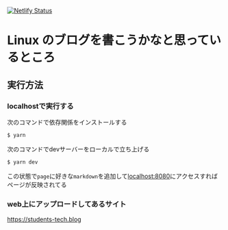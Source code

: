 [![Netlify Status](https://api.netlify.com/api/v1/badges/82b06f1b-59f6-4a77-9741-f5983e94ad10/deploy-status)](https://app.netlify.com/sites/students-tech-blog/deploys)

# Linux のブログを書こうかなと思っているところ

## 実行方法

### localhostで実行する
次のコマンドで依存関係をインストールする
```bash
$ yarn
```
次のコマンドでdevサーバーをローカルで立ち上げる
```bash
$ yarn dev
```
この状態で`page`に好きな`markdown`を追加して[localhost:8080](http://localhost:8080)にアクセスすればページが反映されてる

### web上にアップロードしてあるサイト
https://students-tech.blog
